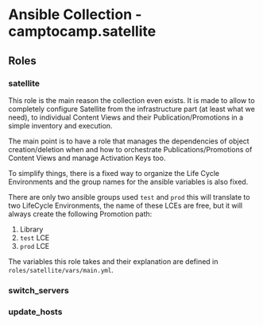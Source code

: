 # Ansible Collection - camptocamp.satellite

## Roles


### satellite

This role is the main reason the collection even exists. It is made to allow to completely configure Satellite from the infrastructure part (at least what we need), to individual Content Views and their Publication/Promotions in a simple inventory and execution.

The main point is to have a role that manages the dependencies of object creation/deletion when and how to orchestrate Publications/Promotions of Content Views and manage Activation Keys too.

To simplify things, there is a fixed way to organize the Life Cycle Environments and the group names for the ansible variables is also fixed.

There are only two ansible groups used `test` and `prod` this will translate to two LifeCycle Environments, the name of these LCEs are free, but it will always create the following Promotion path:

1. Library
1. `test` LCE
1. `prod` LCE

The variables this role takes and their explanation are defined in `roles/satellite/vars/main.yml`.

### switch_servers

### update_hosts
